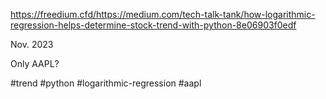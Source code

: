 https://freedium.cfd/https://medium.com/tech-talk-tank/how-logarithmic-regression-helps-determine-stock-trend-with-python-8e06903f0edf

Nov. 2023

Only AAPL?


#trend #python #logarithmic-regression #aapl


